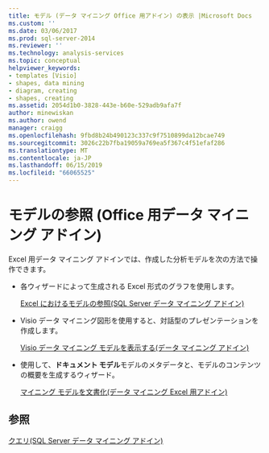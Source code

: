 ```yaml
---
title: モデル (データ マイニング Office 用アドイン) の表示 |Microsoft Docs
ms.custom: ''
ms.date: 03/06/2017
ms.prod: sql-server-2014
ms.reviewer: ''
ms.technology: analysis-services
ms.topic: conceptual
helpviewer_keywords:
- templates [Visio]
- shapes, data mining
- diagram, creating
- shapes, creating
ms.assetid: 2054d1b0-3828-443e-b60e-529adb9afa7f
author: minewiskan
ms.author: owend
manager: craigg
ms.openlocfilehash: 9fbd8b24b490123c337c9f7510899da12bcae749
ms.sourcegitcommit: 3026c22b7fba19059a769ea5f367c4f51efaf286
ms.translationtype: MT
ms.contentlocale: ja-JP
ms.lasthandoff: 06/15/2019
ms.locfileid: "66065525"
---
```

# <a name="viewing-models-data-mining-add-ins-for-office"></a>モデルの参照 (Office 用データ マイニング アドイン)
  Excel 用データ マイニング アドインでは、作成した分析モデルを次の方法で操作できます。  
  
-   各ウィザードによって生成される Excel 形式のグラフを使用します。  
  
     [Excel におけるモデルの参照&#40;SQL Server データ マイニング アドイン&#41;](browsing-models-in-excel-sql-server-data-mining-add-ins.md)  
  
-   Visio データ マイニング図形を使用すると、対話型のプレゼンテーションを作成します。  
  
     [Visio データ マイニング モデルを表示する&#40;データ マイニング アドイン&#41;](viewing-data-mining-models-in-visio-data-mining-add-ins.md)  
  
-   使用して、**ドキュメント モデル**モデルのメタデータと、モデルのコンテンツの概要を生成するウィザード。  
  
     [マイニング モデルを文書化&#40;データ マイニング Excel 用アドイン&#41;](documenting-mining-models-data-mining-add-ins-for-excel.md)  
  
## <a name="see-also"></a>参照  
 [クエリ&#40;SQL Server データ マイニング アドイン&#41;](query-sql-server-data-mining-add-ins.md)  
  
  
